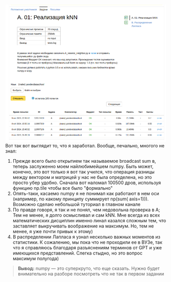 ![баллы: 1.7/2](img.png)
Вот так вот выглядит то, что я заработал. Вообще, печально, многого не знал:

1. Прежде всего было открытием так называемое broadcast sum в, теперь заслуженно моем найлюбимейшем numpy. Быть может,
   конечно, это вот только я вот так учился, что операция разницы между вектором и матрицей у нас не была определена, но
   это просто убер удобно. Сначала вот наломал 100500 дров, используя функцию np.tile чтобы все было "формально"
2. Опять-таки, касаемо numpy я не понимал как работают в нем оси (например, по какому принципу суммирует np(sum(
   axis=1))). Возможно сделаю небольшой туториал в главном канале
3. По правде говоря, я так и не понял, чем недовольна проверка в A; Тем не менее, я долго осмысливал и сам kNN. Мне
   всегда из всех математических дисциплин именно линал казался сложным тем, что заставляет выкручивать воображение на
   максимум. Но, тем не менее, я уже почти привык к этому)
4. В распределении Лапласа я узнал несколько важных моментов из статистики. К сожалению, мы пока что не проходили ее в
   ВУЗе, так что я справляюсь благодаря разъяснениям терминов от GPT и уже имеющихся представлений. Слегка стыдно, но
   это вопрос максимум полугода)

> **Вывод:** numpy — это суперкруто, что еще сказать. Нужно будет внимательно на разборе посмотреть что не так в первом
> задании
